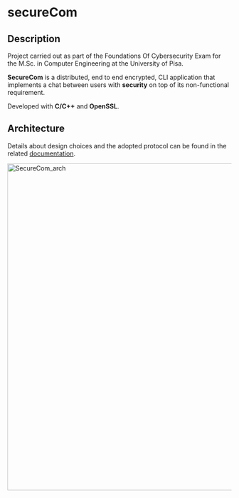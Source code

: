 # secureCom

## Description

Project carried out as part of the Foundations Of Cybersecurity Exam for the M.Sc. in Computer Engineering at the University of Pisa.

**SecureCom** is a distributed, end to end encrypted, CLI application that implements a chat between users with **security** on top of its non-functional requirement.

Developed with **C/C++** and **OpenSSL**.

## Architecture

Details about design choices and the adopted protocol can be found in the related [documentation](https://github.com/gerti98/secureCom/blob/main/documentation.pdf).

<img width="733" alt="SecureCom_arch" src="https://user-images.githubusercontent.com/33934387/205765929-a450e792-e7bb-4db8-b993-a17dd9edae53.png">

